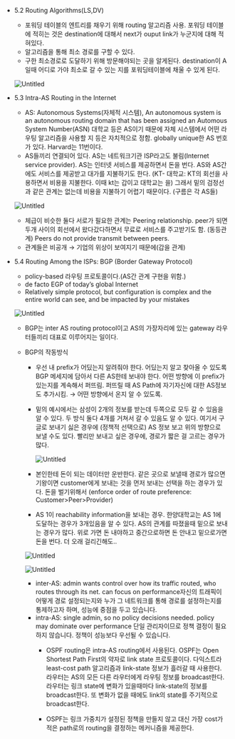 - 5.2 Routing Algorithms(LS,DV)
    - 포워딩 테이블의 엔트리를 채우기 위해 routing 알고리즘 사용. 포워딩 테이블에 적히는 것은 destination에 대해서 next가 ouput link가 누군지에 대해 적혀있다.
    - 알고리즘을 통해 최소 경로를 구할 수 있다.
    - 구한 최소경로로 도달하기 위해 방문해야되는 곳을 알게된다. destination이 A일때 어디로 가야 최소로 갈 수 있는 지를 포워딩테이블에 채울 수 있게 된다.
    
    ![Untitled](https://prod-files-secure.s3.us-west-2.amazonaws.com/91b5bb19-221e-4996-8b50-88e3f00c3a64/3ea1ab8f-f25b-460b-8bc5-60905baa99aa/Untitled.png)
    

- 5.3 Intra-AS Routing in the Internet
    - AS: Autonomous Systems(자체적 시스템), An autonomous system is an autonomous routing domain that has been assigned an Automous System Number(ASN) 대학교 등은 AS이기 때문에 자체 시스템에서 어떤 라우팅 알고리즘을 사용할 지 등은 자치적으로 정함. globally unique한 AS 번호가 있다. Harvard는 11번이다.
    - AS들끼리 연결되어 있다. AS는 네트워크기관 ISP라고도 불림(Internet service provider). AS는 인터넷 서비스를 제공하면서 돈을 번다. AS와 AS간에도 서비스를 제공받고 대가를 지불하기도 한다. (KT- 대학교: KT의 회선을 사용하면서 비용을 지불한다. 이때 kt는 갑이고 대학교는 을) 그래서 밑의 검정선과 같은 관계는 없는데 비용을 지불하기 어렵기 때문이다. (구름은 각 AS들)
    
    ![Untitled](https://prod-files-secure.s3.us-west-2.amazonaws.com/91b5bb19-221e-4996-8b50-88e3f00c3a64/afa175ac-2092-48d6-81a4-4dc0b215cf4a/Untitled.png)
    
    - 체급이 비슷한 둘다 서로가 필요한 관계는 Peering relationship. peer가 되면 두개 사이의 회선에서 왔다갔다하면서 무료로 서비스를 주고받기도 함. (동등관계) Peers do not provide transmit between peers.
    - 관계들은 비공개 → 기업의 위상이 보여지기 때문에(갑을 관계)
- 5.4 Routing Among the ISPs: BGP (Border Gateway Protocol)
    - policy-based 라우팅 프로토콜이다.(AS간 관계 구현을 위함.)
    - de facto EGP of today’s global Internet
    - Relatively simple protocol, but configuration is complex and the entire world can see, and be impacted by your mistakes
    
    ![Untitled](https://prod-files-secure.s3.us-west-2.amazonaws.com/91b5bb19-221e-4996-8b50-88e3f00c3a64/f41a4f16-47f3-49bd-8cc5-62ed0629a26e/Untitled.png)
    
    - BGP는 inter AS routing protocol이고 AS의 가장자리에 있는 gateway 라우터들끼리 대표로 이루어지는 일이다.
    - BGP의 작동방식
        - 우선 내 prefix가 어딨는지 알려줘야 한다. 어딨는지 알고 찾아올 수 있도록 BGP 메세지에 담아서 다른 AS한테 보내야 한다. 어떤 방향에 이 prefix가 있는지를 계속해서 퍼뜨림. 퍼뜨릴 때 AS Path에 자기자신에 대한 AS정보도 추가시킴. → 어떤 방향에서 온지 알 수 있도록.
        - 밑의 예시에서는 삼성이 2개의 정보를 받는데 두쪽으로 모두 갈 수 있음을 알 수 있다. 두 방식 둘다 4개를 거쳐서 갈 수 있음도 알 수 있다. 여기서 구글로 보내기 싫은 경우에 (정책적 선택으로) AS 정보 보고 위의 방향으로 보낼 수도 있다. 빨리만 보내고 싶은 경우에, 경로가 짧은 걸 고르는 경우가 많다.
            
            ![Untitled](https://prod-files-secure.s3.us-west-2.amazonaws.com/91b5bb19-221e-4996-8b50-88e3f00c3a64/1715ad90-82ad-45eb-b0b5-3e9de95da08c/Untitled.png)
            
        - 본인한테 돈이 되는 데이터만 운반한다. 같은 곳으로 보낼때 경로가 많으면 기왕이면 customer에게 보내는 것을 먼저 보내는 선택을 하는 경우가 있다. 돈을 벌기위해서 (enforce order of route preference: Customer>Peer>Provider)
        - AS 1이 reachability information을 보내는 경우. 한양대학교는 AS 1에 도달하는 경우가 3개있음을 알 수 있다. AS의 관계를 따졌을때 밑으로 보내는 경우가 많다. 위로 가면 돈 내야하고 중간으로하면 돈 안내고 밑으로가면 돈을 번다. 더 오래 걸리긴해도..
        
        ![Untitled](https://prod-files-secure.s3.us-west-2.amazonaws.com/91b5bb19-221e-4996-8b50-88e3f00c3a64/d9d38d23-ab7c-4737-afeb-54f7b78db30a/Untitled.png)
        
        ![Untitled](https://prod-files-secure.s3.us-west-2.amazonaws.com/91b5bb19-221e-4996-8b50-88e3f00c3a64/53d94fe3-f13e-4d58-ac7c-33f5e494dd48/Untitled.png)
        
        - inter-AS: admin wants control over how its traffic routed, who routes through its net. can focus on performance자신의 트래픽이 어떻게 경로 설정되는지와 누가 그 네트워크를 통해 경로를 설정하는지를 통제하고자 하며, 성능에 중점을 두고 있습니다.
        - intra-AS: single admin, so no policy decisions needed. policy may dominate over performance 단일 관리자이므로 정책 결정이 필요하지 않습니다. 정책이 성능보다 우선될 수 있습니다.
            - OSPF routing은 intra-AS routing에서 사용된다. OSPF는 Open Shortest Path First의 약자로 link state 프로토콜이다. 다익스트라 least-cost path 알고리즘과 link-state 정보가 흘러갈 때 사용한다. 라우터는 AS의 모든 다른 라우터에게 라우팅 정보를 broadcast한다. 라우터는 링크 state에 변화가 있을때마다 link-state의 정보를 broadcast한다. 또 변화가 없을 때에도 link의 state를 주기적으로 broadcast한다.
            
            - OSPF는 링크 가중치가 설정된 정책을 만들지 않고 대신 가장 cost가 적은 path로의 routing을 결정하는 메커니즘을 제공한다.
